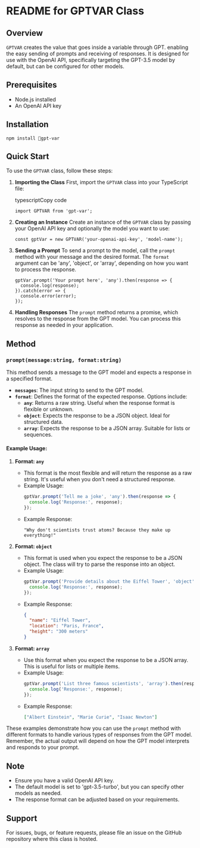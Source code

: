 
# README for GPTVAR Class

## Overview

`GPTVAR` creates the value that goes inside a variable through GPT. enabling the easy sending of prompts and receiving of responses. It is designed for use with the OpenAI API, specifically targeting the GPT-3.5 model by default, but can be configured for other models.

## Prerequisites

-   Node.js installed
-   An OpenAI API key

## Installation

```
npm install gpt-var
```

## Quick Start

To use the `GPTVAR` class, follow these steps:

1.  **Importing the Class** First, import the `GPTVAR` class into your TypeScript file:
    
    typescriptCopy code
    
    ```
    import GPTVAR from 'gpt-var';
    ``` 
    
3.  **Creating an Instance** Create an instance of the `GPTVAR` class by passing your OpenAI API key and optionally the model you want to use:
    
    ```
    const gptVar = new GPTVAR('your-openai-api-key', 'model-name');
    ``` 
    
4.  **Sending a Prompt** To send a prompt to the model, call the `prompt` method with your message and the desired format. The `format` argument can be 'any', 'object', or 'array', depending on how you want to process the response.
    
    ```
    gptVar.prompt('Your prompt here', 'any').then(response => {
      console.log(response);
    }).catch(error => {
      console.error(error);
    });
    ```
    
5.  **Handling Responses** The `prompt` method returns a promise, which resolves to the response from the GPT model. You can process this response as needed in your application.

## Method

### `prompt(message:string, format:string)`
This method sends a message to the GPT model and expects a response in a specified format.

- **`messages`**: The input string to send to the GPT model.
- **`format`**: Defines the format of the expected response. Options include:
  - **`any`**: Returns a raw string. Useful when the response format is flexible or unknown.
  - **`object`**: Expects the response to be a JSON object. Ideal for structured data.
  - **`array`**: Expects the response to be a JSON array. Suitable for lists or sequences.

#### Example Usage:

1. **Format: `any`**
   - This format is the most flexible and will return the response as a raw string. It's useful when you don't need a structured response.
   - Example Usage:
     ```typescript
     gptVar.prompt('Tell me a joke', 'any').then(response => {
       console.log('Response:', response);
     });
     ```
   - Example Response:
     ```
     "Why don't scientists trust atoms? Because they make up everything!"
     ```

2. **Format: `object`**
   - This format is used when you expect the response to be a JSON object. The class will try to parse the response into an object.
   - Example Usage:
     ```typescript
     gptVar.prompt('Provide details about the Eiffel Tower', 'object').then(response => {
       console.log('Response:', response);
     });
     ```
   - Example Response:
     ```json
     {
       "name": "Eiffel Tower",
       "location": "Paris, France",
       "height": "300 meters"
     }
     ```

3. **Format: `array`**
   - Use this format when you expect the response to be a JSON array. This is useful for lists or multiple items.
   - Example Usage:
     ```typescript
     gptVar.prompt('List three famous scientists', 'array').then(response => {
       console.log('Response:', response);
     });
     ```
   - Example Response:
     ```json
     ["Albert Einstein", "Marie Curie", "Isaac Newton"]
     ```

These examples demonstrate how you can use the `prompt` method with different formats to handle various types of responses from the GPT model. Remember, the actual output will depend on how the GPT model interprets and responds to your prompt.

## Note

-   Ensure you have a valid OpenAI API key.
-   The default model is set to 'gpt-3.5-turbo', but you can specify other models as needed.
-   The response format can be adjusted based on your requirements.

## Support

For issues, bugs, or feature requests, please file an issue on the GitHub repository where this class is hosted.
